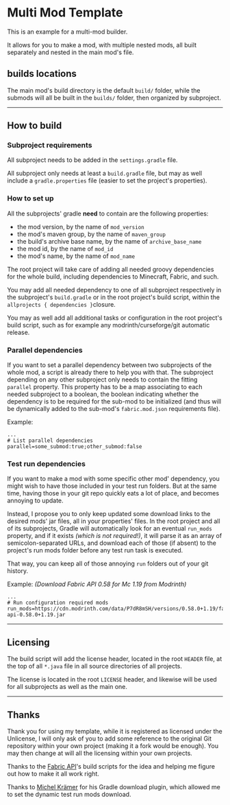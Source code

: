 # Multi Mod Template

This is an example for a multi-mod builder.

It allows for you to make a mod, with multiple nested mods,
all built separately and nested in the main mod's file.

## builds locations

The main mod's build directory is the default `build/` folder,
while the submods will all be built in the `builds/` folder, then
organized by subproject.

---

## How to build

### Subproject requirements

All subproject needs to be added in the `settings.gradle` file.

All subproject only needs at least a `build.gradle` file, but may
as well include a `gradle.properties` file (easier to set the
project's properties).

### How to set up

All the subprojects' gradle **need** to contain are the following
properties:

* the mod version, by the name of `mod_version`
* the mod's maven group, by the name of `maven_group`
* the build's archive base name, by the name of `archive_base_name`
* the mod id, by the name of `mod_id`
* the mod's name, by the name of `mod_name`

The root project will take care of adding all needed groovy
dependencies for the whole build, including dependencies to
Minecraft, Fabric, and such.

You may add all needed dependency to one of all subproject
respectively in the subproject's `build.gradle` or in the
root project's build script, within the 
`allprojects { dependencies }`closure.

You may as well add all additional tasks or configuration in the
root project's build script, such as for example any
modrinth/curseforge/git automatic release.

### Parallel dependencies

If you want to set a parallel dependency between two subprojects
of the whole mod, a script is already there to help you with that.
The subproject depending on any other subproject only needs to
contain the fitting `parallel` property. This property has to be a
map associating to each needed subproject to a boolean, the boolean
indicating whether the dependency is to be required for the sub-mod
to be initialized (and thus will be dynamically added to the
sub-mod's `fabric.mod.json` requirements file).

Example:
```properties
...
# List parallel dependencies
parallel=some_submod:true;other_submod:false
```

### Test run dependencies

If you want to make a mod with some specific other mod' dependency,
you might wish to have those included in your test run folders. But
at the same time, having those in your git repo quickly eats a lot
of place, and becomes annoying to update.

Instead, I propose you to only keep updated some download links to
the desired mods' jar files, all in your properties' files.
In the root project and all of its subprojects, Gradle will
automatically look for an eventual `run_mods` property, and if it
exists _(which is not required!)_, it will parse it as an array of
semicolon-separated URLs, and download each of those (if absent)
to the project's run mods folder before any test run task is
executed.

That way, you can keep all of those annoying `run` folders out of
your git history.

Example: _(Download Fabric API 0.58 for Mc 1.19 from Modrinth)_
```properties
...
# Run configuration required mods
run_mods=https://cdn.modrinth.com/data/P7dR8mSH/versions/0.58.0+1.19/fabric-api-0.58.0+1.19.jar
```

---

## Licensing

The build script will add the license header, located in the root
`HEADER` file, at the top of all `*.java` file in all source
directories of all projects.

The license is located in the root `LICENSE` header, and likewise
will be used for all subprojects as well as the main one.

---

## Thanks

Thank you for using my template, while it is registered as
licensed under the Unlicense, I will only ask of you to add
some reference to the original Git repository within your own
project (making it a fork would be enough). You may then change
at will all the licensing within your own projects.

Thanks to the [Fabric API](https://github.com/FabricMC/fabric)'s
build scripts for the idea and helping me figure out how to make
it all work right.

Thanks to [Michel Krämer](https://github.com/michel-kraemer) for
his Gradle download plugin, which allowed me to set the dynamic
test run mods download.
